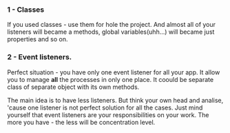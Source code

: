 ### 1 - Classes

If you used classes - use them for hole the project.
And almost all of your listeners will became a methods, global variables(uhh...) will became just properties and so on.

### 2 - Event listeners.  

Perfect situation - you have only one event listener for all your app. It allow you to manage **all** the processes in only one place. It coould be separate class of separate object with its own methods.  

The main idea is to have less listeners. But think your own head and analise, 'cause one listener is not perfect solution for all the cases. Just mind yourself that event listeners are your responsibilities on your work. The more you have - the less will be concentration level.
